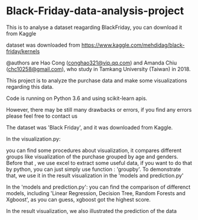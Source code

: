 # Black-Friday-data-analysis-project
This is to analyse a dataset reagarding BlackFriday, you can download it from Kaggle

dataset was downloaded from https://www.kaggle.com/mehdidag/black-friday/kernels

@authors are Hao Cong (conghao321@vip.qq.com) and Amanda Chiu (chc10258@gmail.com), who study in Tamkang University (Taiwan) in 2018.

This project is to analyze the purchase data and make some visualizations regarding this data.

Code is running on Python 3.6 and using scikit-learn apis.

However, there may be still many drawbacks or errors, if you find any errors please feel free to contact us

The dataset was 'Black Friday', and it was downloaded from Kaggle.

In the visualization.py:

you can find some procedures about visualization, it compares different groups like visualization of the purchase grouped by age and genders. Before that , we use excel to extract some useful data, if you want to do that by python, you can just simply use function : 'groupby'. To demonstrate that, we use it in the result visualization in the 'models and prediction.py'

In the 'models and prediction.py':
you can find the comparison of differenct models, including 'Linear Regression, Decision Tree, Random Forests and Xgboost', as you can guess, xgboost got the highest score.

In the result visualization, we also illustrated the prediction of the data 

